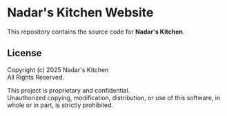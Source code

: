 # Nadar's Kitchen Website

This repository contains the source code for **Nadar's Kitchen**.

## License
Copyright (c) 2025 Nadar's Kitchen  
All Rights Reserved.

This project is proprietary and confidential.  
Unauthorized copying, modification, distribution, or use of this software, in whole or in part, is strictly prohibited.  
